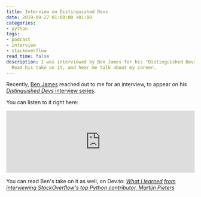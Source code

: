 ```yaml
---
title: Interview on Distinguished Devs
date: 2019-09-27 01:00:00 +01:00
categories:
- python
tags:
- podcast
- interview
- stackoverflow
read_time: false
description: I was interviewed by Ben James for his "Distinguished Devs" podcast series.
  Read his take on it, and hear me talk about my career.
---
```


Recently, [Ben James](https://dev.to/bengineer) reached out to me for an interview, to appear on his [*Distinguished Devs* interview series](https://dev.to/bengineer/elite-devs-0-introduction-247).

You can listen to it right here:

<iframe width="100%" height="166" scrolling="no" frameborder="no" allow="autoplay" src="https://w.soundcloud.com/player/?url=https%3A//api.soundcloud.com/tracks/687095827&color=%23355c7a&auto_play=false&hide_related=false&show_comments=true&show_user=true&show_reposts=false&show_teaser=true"></iframe>

You can read Ben's take on it as well, on Dev.to: [*What I learned from interviewing StackOverflow's top Python contributor, Martijn Pieters*](https://dev.to/bengineer/what-i-learned-from-interviewing-stackoverflow-s-top-python-contributor-martijn-pieters-5dpi)
